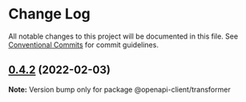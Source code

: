 # Change Log

All notable changes to this project will be documented in this file.
See [Conventional Commits](https://conventionalcommits.org) for commit guidelines.

## [0.4.2](https://github.com/smartsupp/openapi-client/compare/@openapi-client/transformer@0.4.1...@openapi-client/transformer@0.4.2) (2022-02-03)

**Note:** Version bump only for package @openapi-client/transformer
